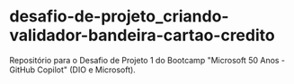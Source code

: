 # desafio-de-projeto_criando-validador-bandeira-cartao-credito
Repositório para o Desafio de Projeto 1 do Bootcamp "Microsoft 50 Anos - GitHub Copilot" (DIO e Microsoft).
